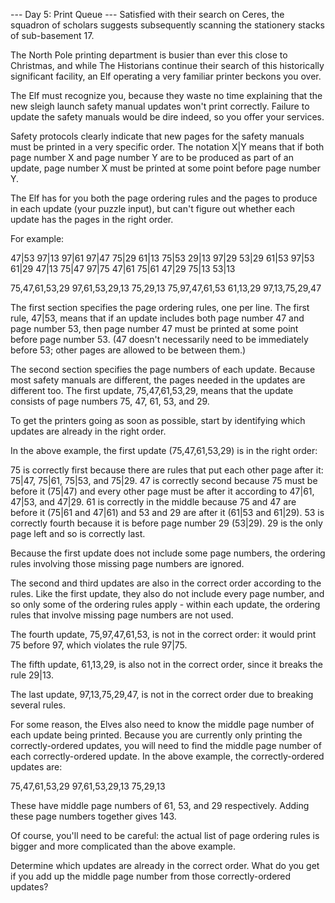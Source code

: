 
--- Day 5: Print Queue ---
Satisfied with their search on Ceres, the squadron of scholars suggests subsequently scanning the stationery stacks of sub-basement 17.


The North Pole printing department is busier than ever this close to Christmas, and while The Historians continue their search of this historically significant facility, an Elf operating a very familiar printer beckons you over.


The Elf must recognize you, because they waste no time explaining that the new sleigh launch safety manual updates won't print correctly. Failure to update the safety manuals would be dire indeed, so you offer your services.


Safety protocols clearly indicate that new pages for the safety manuals must be printed in a very specific order. The notation X|Y means that if both page number X and page number Y are to be produced as part of an update, page number X must be printed at some point before page number Y.


The Elf has for you both the page ordering rules and the pages to produce in each update (your puzzle input), but can't figure out whether each update has the pages in the right order.


For example:


47|53
97|13
97|61
97|47
75|29
61|13
75|53
29|13
97|29
53|29
61|53
97|53
61|29
47|13
75|47
97|75
47|61
75|61
47|29
75|13
53|13

75,47,61,53,29
97,61,53,29,13
75,29,13
75,97,47,61,53
61,13,29
97,13,75,29,47



The first section specifies the page ordering rules, one per line. The first rule, 47|53, means that if an update includes both page number 47 and page number 53, then page number 47 must be printed at some point before page number 53. (47 doesn't necessarily need to be immediately before 53; other pages are allowed to be between them.)


The second section specifies the page numbers of each update. Because most safety manuals are different, the pages needed in the updates are different too. The first update, 75,47,61,53,29, means that the update consists of page numbers 75, 47, 61, 53, and 29.


To get the printers going as soon as possible, start by identifying which updates are already in the right order.


In the above example, the first update (75,47,61,53,29) is in the right order:



75 is correctly first because there are rules that put each other page after it: 75|47, 75|61, 75|53, and 75|29.
47 is correctly second because 75 must be before it (75|47) and every other page must be after it according to 47|61, 47|53, and 47|29.
61 is correctly in the middle because 75 and 47 are before it (75|61 and 47|61) and 53 and 29 are after it (61|53 and 61|29).
53 is correctly fourth because it is before page number 29 (53|29).
29 is the only page left and so is correctly last.



Because the first update does not include some page numbers, the ordering rules involving those missing page numbers are ignored.


The second and third updates are also in the correct order according to the rules. Like the first update, they also do not include every page number, and so only some of the ordering rules apply - within each update, the ordering rules that involve missing page numbers are not used.


The fourth update, 75,97,47,61,53, is not in the correct order: it would print 75 before 97, which violates the rule 97|75.


The fifth update, 61,13,29, is also not in the correct order, since it breaks the rule 29|13.


The last update, 97,13,75,29,47, is not in the correct order due to breaking several rules.


For some reason, the Elves also need to know the middle page number of each update being printed. Because you are currently only printing the correctly-ordered updates, you will need to find the middle page number of each correctly-ordered update. In the above example, the correctly-ordered updates are:


75,47,61,53,29
97,61,53,29,13
75,29,13



These have middle page numbers of 61, 53, and 29 respectively. Adding these page numbers together gives 143.


Of course, you'll need to be careful: the actual list of page ordering rules is bigger and more complicated than the above example.


Determine which updates are already in the correct order. What do you get if you add up the middle page number from those correctly-ordered updates?

